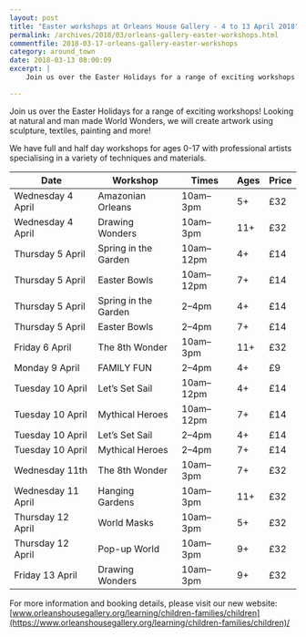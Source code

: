 ```yaml
---
layout: post
title: "Easter workshops at Orleans House Gallery - 4 to 13 April 2018"
permalink: /archives/2018/03/orleans-gallery-easter-workshops.html
commentfile: 2018-03-17-orleans-gallery-easter-workshops
category: around_town
date: 2018-03-13 08:00:09
excerpt: |
    Join us over the Easter Holidays for a range of exciting workshops!  Looking at natural and man made World Wonders, we will create artwork using sculpture, textiles, painting and more!

---
```

Join us over the Easter Holidays for a range of exciting workshops!  Looking at natural and man made World Wonders, we will create artwork using sculpture, textiles, painting and more!

We have full and half day workshops for ages 0-17 with professional artists specialising in a variety of techniques and materials.

|Date|Workshop|Times|Ages|Price|
|-|-|-|-|-|
|Wednesday 4 April|Amazonian Orleans|10am–3pm|5+|£32|
|Wednesday 4 April|Drawing Wonders|10am–3pm|11+|£32|
|Thursday 5 April|Spring in the Garden|10am–12pm|4+|£14|
|Thursday 5 April|Easter Bowls|10am–12pm|7+|£14|
|Thursday 5 April|Spring in the Garden|2–4pm|4+|£14|
|Thursday 5 April|Easter Bowls|2–4pm|7+|£14|
|Friday 6 April|The 8th Wonder|10am–3pm|11+|£32|
|Monday 9 April|FAMILY FUN|2–4pm|4+|£9|
|Tuesday 10 April|Let’s Set Sail|10am–12pm|4+|£14|
|Tuesday 10 April|Mythical Heroes|10am–12pm|7+|£14|
|Tuesday 10 April|Let’s Set Sail|2–4pm|4+|£14|
|Tuesday 10 April|Mythical Heroes|2–4pm|7+|£14|
|Wednesday 11th|The 8th Wonder|10am–3pm|7+|£32|
|Wednesday 11 April|Hanging Gardens|10am–3pm|11+|£32|
|Thursday 12 April|World Masks|10am–3pm|5+|£32|
|Thursday 12 April|Pop-up World|10am–3pm|9+|£32|
|Friday 13 April|Drawing Wonders|10am–3pm|9+|£32


For more information and booking details, please visit our new website: [www.orleanshousegallery.org/learning/children-families/children](https://www.orleanshousegallery.org/learning/children-families/children)/
